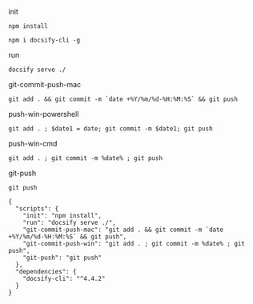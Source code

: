 init
```shell
npm install
```
```shell
npm i docsify-cli -g
```

run
```shell
docsify serve ./
```

git-commit-push-mac
```shell
git add . && git commit -m `date +%Y/%m/%d-%H:%M:%S` && git push
```

push-win-powershell
```shell
git add . ; $date1 = date; git commit -m $date1; git push
```

push-win-cmd
```shell
git add . ; git commit -m %date% ; git push
```

git-push
```shell
git push
```

```shell
{
  "scripts": {
    "init": "npm install",
    "run": "docsify serve ./",
    "git-commit-push-mac": "git add . && git commit -m `date +%Y/%m/%d-%H:%M:%S` && git push",
    "git-commit-push-win": "git add . ; git commit -m %date% ; git push",
    "git-push": "git push"
  },
  "dependencies": {
    "docsify-cli": "^4.4.2"
  }
}
```